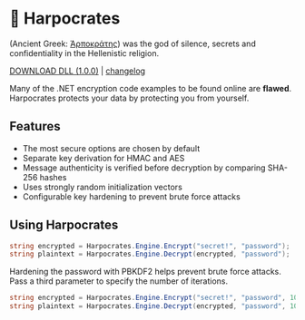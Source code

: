 # :herb: Harpocrates

(Ancient Greek: [Ἁρποκράτης](https://en.wikipedia.org/wiki/Harpocrates)) was the god of silence, secrets and confidentiality in the Hellenistic religion.

[DOWNLOAD DLL (1.0.0)](https://github.com/mmeyer2k/harpocrates/releases/download/1.0.0/Harpocrates.dll) | [changelog](https://github.com/mmeyer2k/harpocrates/blob/master/changelog.txt)

Many of the .NET encryption code examples to be found online are **flawed**.
Harpocrates protects your data by protecting you from yourself.

## Features
- The most secure options are chosen by default
- Separate key derivation for HMAC and AES
- Message authenticity is verified before decryption by comparing SHA-256 hashes
- Uses strongly random initialization vectors
- Configurable key hardening to prevent brute force attacks

## Using Harpocrates

```csharp
string encrypted = Harpocrates.Engine.Encrypt("secret!", "password");
string plaintext = Harpocrates.Engine.Decrypt(encrypted, "password");
```

Hardening the password with PBKDF2 helps prevent brute force attacks.
Pass a third parameter to specify the number of iterations.
```csharp
string encrypted = Harpocrates.Engine.Encrypt("secret!", "password", 10000);
string plaintext = Harpocrates.Engine.Decrypt(encrypted, "password", 10000);
```
